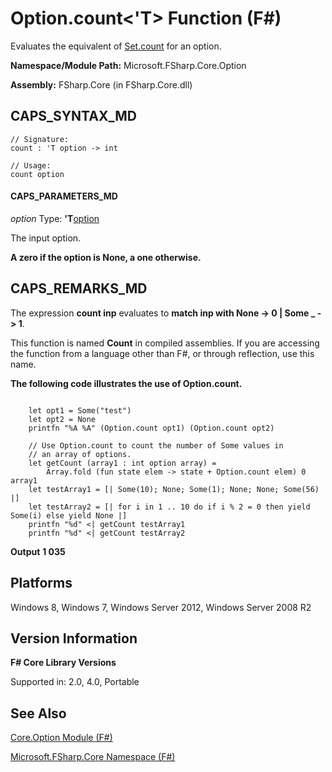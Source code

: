 # Option.count<'T> Function (F#)

Evaluates the equivalent of [Set.count](http://msdn.microsoft.com/en-us/library/54acc46d-af76-474e-9ff7-bd4bd6b7b4c4) for an option.

**Namespace/Module Path:** Microsoft.FSharp.Core.Option

**Assembly:** FSharp.Core (in FSharp.Core.dll)


## CAPS_SYNTAX_MD

```
// Signature:
count : 'T option -> int

// Usage:
count option
```

#### CAPS_PARAMETERS_MD
*option*
Type: **'T**[option](http://msdn.microsoft.com/en-us/library/b08add48-34bf-4410-80a1-ef6a8daddc58)


The input option.



**A zero if the option is None, a one otherwise.**
## CAPS_REMARKS_MD
The expression **count inp** evaluates to **match inp with None -&gt; 0 | Some _ -&gt; 1**.

This function is named **Count** in compiled assemblies. If you are accessing the function from a language other than F#, or through reflection, use this name.

**The following code illustrates the use of Option.count.**
```

    let opt1 = Some("test")
    let opt2 = None
    printfn "%A %A" (Option.count opt1) (Option.count opt2)

    // Use Option.count to count the number of Some values in
    // an array of options.
    let getCount (array1 : int option array) =
        Array.fold (fun state elem -> state + Option.count elem) 0 array1
    let testArray1 = [| Some(10); None; Some(1); None; None; Some(56) |]
    let testArray2 = [| for i in 1 .. 10 do if i % 2 = 0 then yield Some(i) else yield None |]
    printfn "%d" <| getCount testArray1
    printfn "%d" <| getCount testArray2
```

**Output**
**1 035**
## Platforms
Windows 8, Windows 7, Windows Server 2012, Windows Server 2008 R2


## Version Information
**F# Core Library Versions**

Supported in: 2.0, 4.0, Portable




## See Also
[Core.Option Module &#40;F&#35;&#41;](Core.Option+Module+%28F%23%29.md)

[Microsoft.FSharp.Core Namespace &#40;F&#35;&#41;](Microsoft.FSharp.Core+Namespace+%28F%23%29.md)

